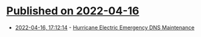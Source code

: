 # [Published on 2022-04-16](index.md)

* [2022-04-16, 17:12:14](https://news.ycombinator.com/item?id=31054067) - [Hurricane Electric Emergency DNS Maintenance](http://dns.he.net/)
